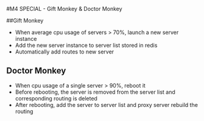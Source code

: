 #M4 SPECIAL - Gift Monkey & Doctor Monkey

##Gift Monkey
* When average cpu usage of servers > 70%, launch a new server instance
* Add the new server instance to server list stored in redis
* Automatically add routes to new server

## Doctor Monkey
* When cpu usage of a single server > 90%, reboot it
* Before rebooting, the server is removed from the server list and corresponding routing is deleted
* After rebooting, add the server to server list and proxy server rebuild the routing
